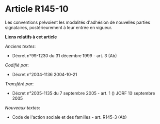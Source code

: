 # Article R145-10

Les conventions prévoient les modalités d'adhésion de nouvelles parties signataires, postérieurement à leur entrée en
vigueur.

**Liens relatifs à cet article**

_Anciens textes_:

  - Décret n°99-1230 du 31 décembre 1999 - art. 3 (Ab)

_Codifié par_:

  - Décret n°2004-1136 2004-10-21

_Transféré par_:

  - Décret n°2005-1135 du 7 septembre 2005 - art. 1 () JORF 10 septembre 2005

_Nouveaux textes_:

  - Code de l'action sociale et des familles - art. R145-3 (Ab)
